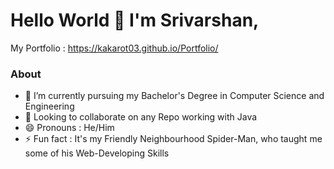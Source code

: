 # Hello World 👋 I'm Srivarshan,

My Portfolio : https://kakarot03.github.io/Portfolio/

### About
- 🌱 I’m currently pursuing my Bachelor's Degree in Computer Science and Engineering
- 👯 Looking to collaborate on any Repo working with Java
- 😄 Pronouns : He/Him
- ⚡ Fun fact : It's my Friendly Neighbourhood Spider-Man,
who taught me some of his Web-Developing Skills

###
